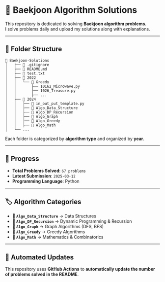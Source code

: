 # 📌 **Baekjoon Algorithm Solutions**  
This repository is dedicated to solving **Baekjoon algorithm problems**.  
I solve problems daily and upload my solutions along with explanations.

---

## 📂 **Folder Structure**  
```
📂 Baekjoon-Solutions
│   ├── 📜 .gitignore
│   ├── 📜 README.md
│   ├── 📜 test.txt
│   ├── 📂 2022
│   │   └── 📂 Greedy
│   │       ├── 10162_Microwave.py
│   │       ├── 1026_Treasure.py
│   │       ├── ...
│   ├── 📂 2024
│   │   ├── 📜 in_out_put_template.py
│   │   ├── 📂 Algo_Data_Structure
│   │   ├── 📂 Algo_DP_Recursion
│   │   ├── 📂 Algo_Graph
│   │   ├── 📂 Algo_Greedy
│   │   ├── 📂 Algo_Math
│   └── ...
```
Each folder is categorized by **algorithm type** and organized by **year**.

---

## 🚀 **Progress**  
- **Total Problems Solved**: `67 problems`
- **Latest Submission**: `2025-03-12`
- **Programming Language**: Python  

---

## 🏷️ **Algorithm Categories**  
- **📂 `Algo_Data_Structure`** → Data Structures  
- **📂 `Algo_DP_Recursion`** → Dynamic Programming & Recursion  
- **📂 `Algo_Graph`** → Graph Algorithms (DFS, BFS)  
- **📂 `Algo_Greedy`** → Greedy Algorithms  
- **📂 `Algo_Math`** → Mathematics & Combinatorics  

---

## 📌 **Automated Updates**  
This repository uses **GitHub Actions** to **automatically update the number of problems solved in the README**.  
